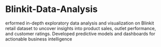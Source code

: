 # Blinkit-Data-Analysis
erformed in-depth exploratory data analysis and visualization on Blinkit retail dataset to uncover insights into product sales, outlet performance, and customer ratings. Developed predictive models and dashboards for actionable business intelligence

